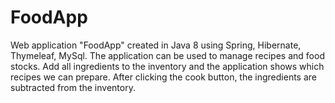 # FoodApp
Web application "FoodApp" created in Java 8 using Spring, Hibernate, Thymeleaf, MySql.  The application can be used to manage recipes and food stocks. Add all ingredients to the inventory and the application shows which recipes we can prepare. After clicking the cook button, the ingredients are subtracted from the inventory.
